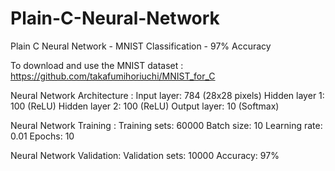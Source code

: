 # Plain-C-Neural-Network
Plain C Neural Network - MNIST Classification - 97% Accuracy

To download and use the MNIST dataset :
https://github.com/takafumihoriuchi/MNIST_for_C

Neural Network Architecture :
Input layer: 784 (28x28 pixels)
Hidden layer 1: 100 (ReLU)
Hidden layer 2: 100 (ReLU)
Output layer: 10 (Softmax)

Neural Network Training :
Training sets: 60000
Batch size: 10
Learning rate: 0.01
Epochs: 10

Neural Network Validation:
Validation sets: 10000
Accuracy: 97%
